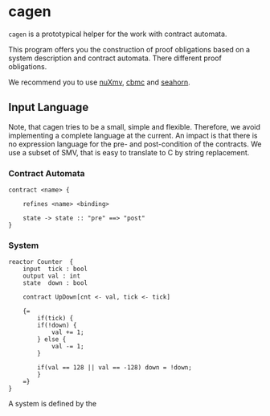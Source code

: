 # cagen

`cagen` is a prototypical helper for the work with contract automata. 

This program offers you the construction of proof obligations based on a system description and contract automata. 
There different proof obligations. 

We recommend you to use [nuXmv](https://nuxmv.fkb.eu), [cbmc]() and [seahorn]().

## Input Language

Note, that cagen tries to be a small, simple and flexible. Therefore, we  avoid implementing a complete language at the current. 
An impact is that there is no expression language for the pre- and post-condition of the contracts. We use a subset of SMV, 
that is easy to translate to C by string replacement. 

### Contract Automata 
```
contract <name> {
        
    refines <name> <binding>
    
    state -> state :: "pre" ==> "post"    
}

```

### System 

``` 
reactor Counter  {
    input  tick : bool
    output val : int
    state  down : bool

    contract UpDown[cnt <- val, tick <- tick]

    {=
        if(tick) {
        if(!down) {
            val += 1;
        } else {
            val -= 1;
        }

        if(val == 128 || val == -128) down = !down;
        }
    =}
}
```

A system is defined by the 